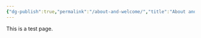 ```yaml
---
{"dg-publish":true,"permalink":"/about-and-welcome/","title":"About and Welcome","tags":["gardenEntry"]}
---
```



This is a test page.